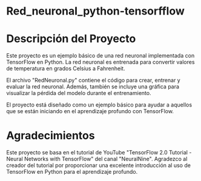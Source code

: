 # Red_neuronal_python-tensorfflow
# Descripción del Proyecto
Este proyecto es un ejemplo básico de una red neuronal implementada con TensorFlow en Python. La red neuronal es entrenada para convertir valores de temperatura en grados Celsius a Fahrenheit.

El archivo "RedNeuronal.py" contiene el código para crear, entrenar y evaluar la red neuronal. Además, también se incluye una gráfica para visualizar la pérdida del modelo durante el entrenamiento.

El proyecto está diseñado como un ejemplo básico para ayudar a aquellos que se están iniciando en el aprendizaje profundo con TensorFlow.

# Agradecimientos
Este proyecto se basa en el tutorial de YouTube "TensorFlow 2.0 Tutorial - Neural Networks with TensorFlow" del canal "NeuralNine". Agradezco al creador del tutorial por proporcionar una excelente introducción al uso de TensorFlow en Python para el aprendizaje profundo.
